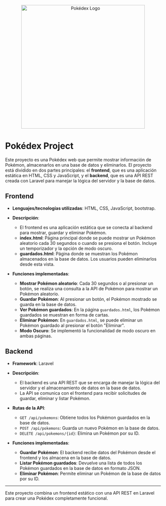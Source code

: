 <p align="center"><img src="frontend/components/img/Pokédex_logo.png" width="400" alt="Pokédex Logo"></p>

# Pokédex Project

Este proyecto es una Pokédex web que permite mostrar información de Pokémon, almacenarlos en una base de datos y eliminarlos. El proyecto está dividido en dos partes principales: el **frontend**, que es una aplicación estática en HTML, CSS y JavaScript, y el **backend**, que es una API REST creada con Laravel para manejar la lógica del servidor y la base de datos.

## Frontend

- **Lenguajes/tecnologías utilizadas**: HTML, CSS, JavaScript, bootstrap.
- **Descripción**:
  - El frontend es una aplicación estática que se conecta al backend para mostrar, guardar y eliminar Pokémon.
  - **index.html**: Página principal donde se puede mostrar un Pokémon aleatorio cada 30 segundos o cuando se presiona el botón. Incluye un temporizador y la opción de modo oscuro.
  - **guardados.html**: Página donde se muestran los Pokémon almacenados en la base de datos. Los usuarios pueden eliminarlos desde esta vista.

- **Funciones implementadas**:
  - **Mostrar Pokémon aleatorio**: Cada 30 segundos o al presionar un botón, se realiza una consulta a la API de Pokémon para mostrar un Pokémon aleatorio.
  - **Guardar Pokémon**: Al presionar un botón, el Pokémon mostrado se guarda en la base de datos.
  - **Ver Pokémon guardados**: En la página `guardados.html`, los Pokémon guardados se muestran en forma de cartas.
  - **Eliminar Pokémon**: En `guardados.html`, se puede eliminar un Pokémon guardado al presionar el botón "Eliminar".
  - **Modo Oscuro**: Se implementó la funcionalidad de modo oscuro en ambas páginas.

## Backend

- **Framework**: Laravel
- **Descripción**:
  - El backend es una API REST que se encarga de manejar la lógica del servidor y el almacenamiento de datos en la base de datos.
  - La API se comunica con el frontend para recibir solicitudes de guardar, eliminar y listar Pokémon.

- **Rutas de la API**:
  - `GET /api/pokemons`: Obtiene todos los Pokémon guardados en la base de datos.
  - `POST /api/pokemons`: Guarda un nuevo Pokémon en la base de datos.
  - `DELETE /api/pokemons/{id}`: Elimina un Pokémon por su ID.

- **Funciones implementadas**:
  - **Guardar Pokémon**: El backend recibe datos del Pokémon desde el frontend y los almacena en la base de datos.
  - **Listar Pokémon guardados**: Devuelve una lista de todos los Pokémon guardados en la base de datos en formato JSON.
  - **Eliminar Pokémon**: Permite eliminar un Pokémon de la base de datos por su ID.

---

Este proyecto combina un frontend estático con una API REST en Laravel para crear una Pokédex completamente funcional.
